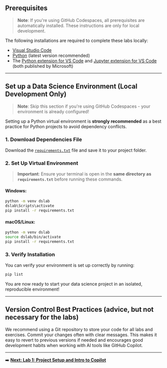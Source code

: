 ## Prerequisites

> **Note**: If you're using GitHub Codespaces, all prerequisites are automatically installed. These instructions are only for local development.

The following installations are required to complete these labs locally:

* [Visual Studio Code](https://code.visualstudio.com/)
* [Python](https://www.python.org/downloads/) (latest version recommended)
* The [Python extension for VS Code](https://marketplace.visualstudio.com/items?itemName=ms-python.python) and [Jupyter extension for VS Code](https://marketplace.visualstudio.com/items?itemName=ms-toolsai.jupyter) (both published by Microsoft)
---

## Set up a Data Science Environment (Local Development Only)

> **Note**: Skip this section if you're using GitHub Codespaces - your environment is already configured!

Setting up a Python virtual environment is **strongly recommended** as a best practice for Python projects to avoid dependency conflicts.

### 1. Download Dependencies File

Download the [`requirements.txt`](requirements.txt) file and save it to your project folder.

### 2. Set Up Virtual Environment

> **Important**: Ensure your terminal is open in the **same directory as `requirements.txt`** before running these commands.

#### Windows:
```cmd
python -m venv dslab
dslab\Scripts\activate
pip install -r requirements.txt
```

#### macOS/Linux:
```bash
python -m venv dslab
source dslab/bin/activate
pip install -r requirements.txt
```

### 3. Verify Installation

You can verify your environment is set up correctly by running:
```cmd
pip list
```

You are now ready to start your data science project in an isolated, reproducible environment!

---

## Version Control Best Practices (advice, but not necessary for the labs)

We recommend using a Git repository to store your code for all labs and exercises. Commit your changes often with clear messages. This makes it easy to revert to previous versions if needed and encourages good development habits when working with AI tools like GitHub Copilot.

---

➡️ **[Next: Lab 1: Project Setup and Intro to Copilot](./Lab%201%20Project%20Setup%20and%20Intro%20to%20Copilot.md)**